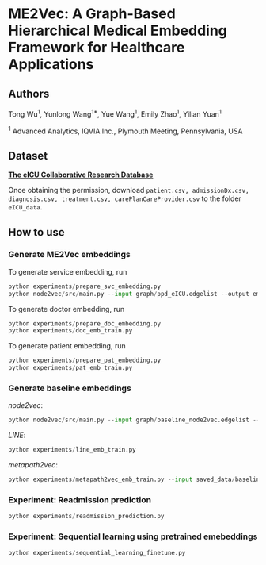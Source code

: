 # ME2Vec: A Graph-Based Hierarchical Medical Embedding Framework for Healthcare Applications

## Authors
Tong Wu<sup>1</sup>, Yunlong Wang<sup>1*</sup>, Yue Wang<sup>1</sup>, Emily Zhao<sup>1</sup>, Yilian Yuan<sup>1</sup>

<sup>1</sup> Advanced Analytics, IQVIA Inc., Plymouth Meeting, Pennsylvania, USA

## Dataset

[**The eICU Collaborative Research Database**](https://eicu-crd.mit.edu/)

Once obtaining the permission, download `patient.csv, admissionDx.csv, diagnosis.csv, treatment.csv, carePlanCareProvider.csv` to the folder `eICU_data`.

## How to use

### Generate ME2Vec embeddings

To generate service embedding, run
```python
python experiments/prepare_svc_embedding.py
python node2vec/src/main.py --input graph/ppd_eICU.edgelist --output emb/ppd_eICU.emd
```

To generate doctor embedding, run
```python
python experiments/prepare_doc_embedding.py
python experiments/doc_emb_train.py
```

To generate patient embedding, run
```python
python experiments/prepare_pat_embedding.py
python experiments/pat_emb_train.py
```

### Generate baseline embeddings

*node2vec*:
```python
python node2vec/src/main.py --input graph/baseline_node2vec.edgelist --output emb/baseline_node2vec_emb.emd
```

*LINE*:
```python
python experiments/line_emb_train.py
```

*metapath2vec*:
```python
python experiments/metapath2vec_emb_train.py --input saved_data/baseline/graph_metapath.pkl --output saved_data/baseline/baseline_emb_metapath2vec.emd
```

### Experiment: Readmission prediction

```python
python experiments/readmission_prediction.py
```

### Experiment: Sequential learning using pretrained emebeddings

```python
python experiments/sequential_learning_finetune.py 
```

